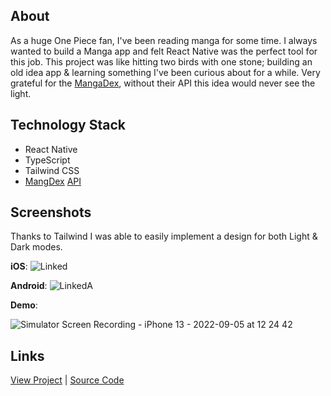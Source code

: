 ## About

As a huge One Piece fan, I've been reading manga for some time. I always wanted to build a Manga app and felt React Native was the perfect tool for this job. This project was like hitting two birds with one stone; building an old idea app & learning something I've been curious about for a while. Very grateful for the [MangaDex](https://api.mangadex.org/docs/), without their API this idea would never see the light.

## Technology Stack

- React Native
- TypeScript
- Tailwind CSS
- [MangDex](https://api.mangadex.org/docs/) [API](https://api.mangadex.org/swagger.html#/)

## Screenshots

Thanks to Tailwind I was able to easily implement a design for both Light & Dark modes.

**iOS**:
![Linked](https://user-images.githubusercontent.com/30667314/188401604-b79e75f4-def4-4708-94e1-74b1505f5224.png)

**Android**:
![LinkedA](https://user-images.githubusercontent.com/30667314/188404933-24fe13f6-30b9-4c38-abbe-dbb41538ed65.png)

**Demo**:

![Simulator Screen Recording - iPhone 13 - 2022-09-05 at 12 24 42](https://user-images.githubusercontent.com/30667314/188418020-6842e81f-2018-416b-8642-759ca81e1fb2.gif)

## Links

[View Project](#) | [Source Code](#)
